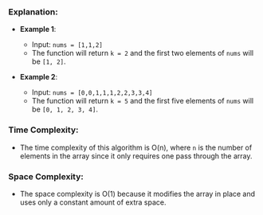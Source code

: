### Explanation:

-   **Example 1**:
    
    -   Input: `nums = [1,1,2]`
    -   The function will return `k = 2` and the first two elements of `nums` will be `[1, 2]`.
-   **Example 2**:
    
    -   Input: `nums = [0,0,1,1,1,2,2,3,3,4]`
    -   The function will return `k = 5` and the first five elements of `nums` will be `[0, 1, 2, 3, 4]`.

### Time Complexity:

-   The time complexity of this algorithm is O(n), where `n` is the number of elements in the array since it only requires one pass through the array.

### Space Complexity:

-   The space complexity is O(1) because it modifies the array in place and uses only a constant amount of extra space.
